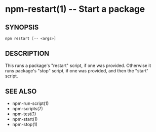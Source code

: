 npm-restart(1) -- Start a package
=================================

## SYNOPSIS

    npm restart [-- <args>]

## DESCRIPTION

This runs a package's "restart" script, if one was provided.  Otherwise it runs
package's "stop" script, if one was provided, and then the "start" script.

## SEE ALSO

* npm-run-script(1)
* npm-scripts(7)
* npm-test(1)
* npm-start(1)
* npm-stop(1)
